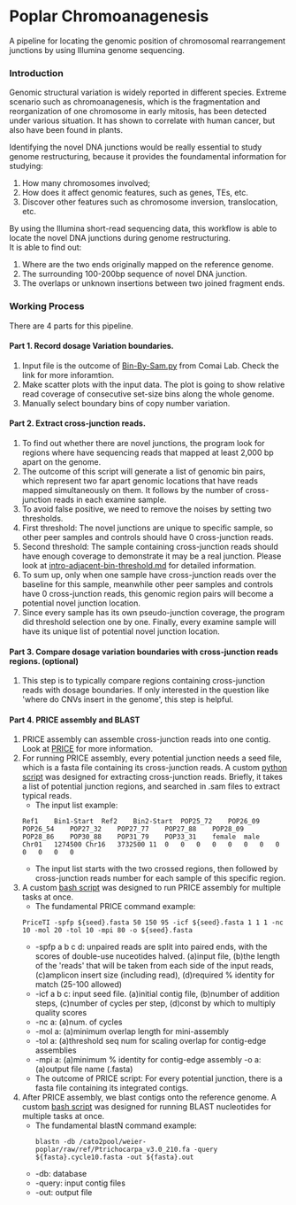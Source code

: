 # Poplar Chromoanagenesis
A pipeline for locating the genomic position of chromosomal rearrangement junctions by using Illumina genome sequencing. 

### Introduction
Genomic structural variation is widely reported in different species. Extreme scenario such as chromoanagenesis, which is the fragmentation and reorganization of one chromosome in early mitosis, has been detected under various situation. It has shown to correlate with human cancer, but also have been found in plants. <br>

Identifying the novel DNA junctions would be really essential to study genome restructuring, because it provides the foundamental information for studying: 
1. How many chromosomes involved;
2. How does it affect genomic features, such as genes, TEs, etc. 
3. Discover other features such as chromosome inversion, translocation, etc. 

By using the Illumina short-read sequencing data, this workflow is able to locate the novel DNA junctions during genome restructuring. <br>
It is able to find out: 
1. Where are the two ends originally mapped on the reference genome. 
2. The surrounding 100-200bp sequence of novel DNA junction. 
3. The overlaps or unknown insertions between two joined fragment ends. 

### Working Process
There are 4 parts for this pipeline. 

#### Part 1. Record dosage Variation boundaries.
1. Input file is the outcome of [Bin-By-Sam.py](https://github.com/Comai-Lab/bin-by-sam) from Comai Lab. Check the link for more inforamtion. 
2. Make scatter plots with the input data. The plot is going to show relative read coverage of consecutive set-size bins along the whole genome. 
3. Manually select boundary bins of copy number variation.

#### Part 2. Extract cross-junction reads. 
1. To find out whether there are novel junctions, the program look for regions where have sequencing reads that mapped at least 2,000 bp apart on the genome. 
2. The outcome of this script will generate a list of genomic bin pairs, which represent two far apart genomic locations that have reads mapped simultaneously on them. It follows by the number of cross-junction reads in each examine sample.   
2. To avoid false positive, we need to remove the noises by setting two thresholds. 
3. First threshold: The novel junctions are unique to specific sample, so other peer samples and controls should have 0 cross-junction reads. 
4. Second threshold: The sample containing cross-junction reads should have enough coverage to demonstrate it may be a real junction. Please look at [intro-adjacent-bin-threshold.md](https://github.com/guoweier/Poplar_Chromoanagenesis/blob/master/intro-adjacent-bin-threshold.md) for detailed information.
6. To sum up, only when one sample have cross-junction reads over the baseline for this sample, meanwhile other peer samples and controls have 0 cross-junction reads, this genomic region pairs will become a potential novel junction location. 
7. Since every sample has its own pseudo-junction coverage, the program did threshold selection one by one. Finally, every examine sample will have its unique list of potential novel junction location. 

#### Part 3. Compare dosage variation boundaries with cross-junction reads regions. (optional)
1. This step is to typically compare regions containing cross-junction reads with dosage boundaries. If only interested in the question like 'where do CNVs insert in the genome', this step is helpful. 

#### Part 4. PRICE assembly and BLAST
1. PRICE assembly can assemble cross-junction reads into one contig. Look at [PRICE](http://derisilab.ucsf.edu/software/price/) for more information. 
2. For running PRICE assembly, every potential junction needs a seed file, which is a fasta file containing its cross-junction reads. A custom [python script](https://github.com/guoweier/Poplar_Chromoanagenesis/blob/master/pairend-seeds-general.py) was designed for extracting cross-junction reads. Briefly, it takes a list of potential junction regions, and searched in .sam files to extract typical reads. <br>
   - The input list example:<br>
    ```
    Ref1	Bin1-Start	Ref2	Bin2-Start	POP25_72	POP26_09	POP26_54	POP27_32	POP27_77	POP27_88	POP28_09	POP28_86	POP30_88	POP31_79	POP33_31	female	male
    Chr01	1274500	Chr16	3732500	11	0	0	0	0	0	0	0	0	0	0	0	0
    ```
   - The input list starts with the two crossed regions, then followed by cross-junction reads number for each sample of this specific region. <br>
3. A custom [bash script](https://github.com/guoweier/Poplar_Chromoanagenesis/blob/master/Price-assembly-loop.sh) was designed to run PRICE assembly for multiple tasks at once. <br>
   - The fundamental PRICE command example:<br>
    ```
    PriceTI -spfp ${seed}.fasta 50 150 95 -icf ${seed}.fasta 1 1 1 -nc 10 -mol 20 -tol 10 -mpi 80 -o ${seed}.fasta
    ```
   - -spfp a b c d: unpaired reads are split into paired ends, with the scores of double-use nuceotides halved. (a)input file, (b)the length of the 'reads' that will be taken from each side of the input reads, (c)amplicon insert size (including read), (d)required % identity for match (25-100 allowed)
   - -icf a b c: input seed file. (a)initial contig file, (b)number of addition steps, (c)number of cycles per step, (d)const by which to multiply quality scores
   - -nc a: (a)num. of cycles
   - -mol a: (a)minimum overlap length for mini-assembly
   - -tol a: (a)threshold seq num for scaling overlap for contig-edge assemblies
   - -mpi a: (a)minimum % identity for contig-edge assembly
   -o a: (a)output file name (.fasta)
   - The outcome of PRICE script: For every potential junction, there is a fasta file containing its integrated contigs. <br>
4. After PRICE assembly, we blast contigs onto the reference genome. A custom [bash script](https://github.com/guoweier/Poplar_Chromoanagenesis/blob/master/BlastN-multiquery.sh) was designed for running BLAST nucleotides for multiple tasks at once. <br>
   - The fundamental blastN command example:<br>
      ```
      blastn -db /cato2pool/weier-poplar/raw/ref/Ptrichocarpa_v3.0_210.fa -query ${fasta}.cycle10.fasta -out ${fasta}.out
      ```
   - -db: database
   - -query: input contig files
   - -out: output file

